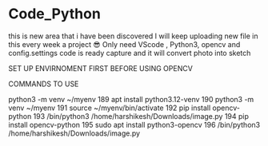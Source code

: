 # Code_Python
this is new area that i have been discovered I will keep uploading new file in this every week a project 😎 
Only need VScode , Python3, opencv and config.settings 
code is ready capture and it will convert photo into sketch 


SET UP ENVIRNOMENT FIRST BEFORE USING OPENCV

COMMANDS TO USE 

python3 -m venv ~/myenv
  189  apt install python3.12-venv
  190  python3 -m venv ~/myenv
  191  source ~/myenv/bin/activate
  192  pip install opencv-python
  193  /bin/python3 /home/harshikesh/Downloads/image.py
  194  pip install opencv-python
  195  sudo apt install python3-opencv
  196  /bin/python3 /home/harshikesh/Downloads/image.py

